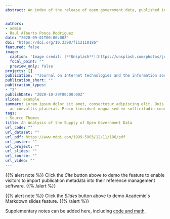 ```yaml
---
abstract: An index of the release of open government data, published in 2016 by the Open Knowledge Foundation, shows that there is significant variability in the country’s supply of this public good. What explains these cross-country differences? Adopting an interdisciplinary approach based on data science and economic theory, we developed the following research workflow. First, we gather, clean, and merge different datasets released by institutions such as the Open Knowledge Foundation, World Bank, United Nations, World Economic Forum, Transparency International, Economist Intelligence Unit, and International Telecommunication Union. Then, we conduct feature extraction and variable selection founded on economic domain knowledge. Next, we perform several linear regression models, testing whether cross-country differences in the supply of open government data can be explained by differences in the country’s economic, social, and institutional structures. Our analysis provides evidence that the country’s civil liberties, government transparency, quality of democracy, efficiency of government intervention, economies of scale in the provision of public goods, and the size of the economy are statistically significant to explain the cross-country differences in the supply of open government data. Our analysis also suggests that political participation, sociodemographic characteristics, and demographic and global income distribution dummies do not help to explain the country’s supply of open government data. In summary, we show that cross-country differences in governance, social institutions, and the size of the economy can explain the global distribution of open government data.


authors:
- admin
- Raul Alberto Ponce Rodriguez
date: "2020-09-01T00:00:00Z"
doi: "https://doi.org/10.3390/fi12110186"
featured: false
image:
  caption: 'Image credit: [**Unsplash**](https://unsplash.com/photos/jdD8gXaTZsc)'
  focal_point: ""
  preview_only: false
projects: []
publication: '*Journal on Internet technologies and the information society, 1*(1)'
publication_short: ""
publication_types:
- "2"
publishDate: "2020-10-29T00:00:00Z"
slides: example
summary: Lorem ipsum dolor sit amet, consectetur adipiscing elit. Duis posuere tellus
  ac convallis placerat. Proin tincidunt magna sed ex sollicitudin condimentum.
tags:
- Source Themes
title: An Analysis of the Supply of Open Government Data
url_code: ""
url_dataset: ""
url_pdf: https://www.mdpi.com/1999-5903/12/11/186/pdf
url_poster: ""
url_project: ""
url_slides: ""
url_source: ""
url_video: ""
---
```


{{% alert note %}}
Click the *Cite* button above to demo the feature to enable visitors to import publication metadata into their reference management software.
{{% /alert %}}

{{% alert note %}}
Click the *Slides* button above to demo Academic's Markdown slides feature.
{{% /alert %}}

Supplementary notes can be added here, including [code and math](https://sourcethemes.com/academic/docs/writing-markdown-latex/).
